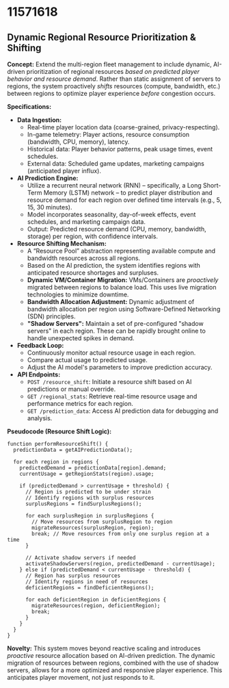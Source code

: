 # 11571618

## Dynamic Regional Resource Prioritization & Shifting

**Concept:** Extend the multi-region fleet management to include dynamic, AI-driven prioritization of regional resources *based on predicted player behavior and resource demand*. Rather than static assignment of servers to regions, the system proactively *shifts* resources (compute, bandwidth, etc.) between regions to optimize player experience *before* congestion occurs.

**Specifications:**

*   **Data Ingestion:**
    *   Real-time player location data (coarse-grained, privacy-respecting).
    *   In-game telemetry: Player actions, resource consumption (bandwidth, CPU, memory), latency.
    *   Historical data: Player behavior patterns, peak usage times, event schedules.
    *   External data: Scheduled game updates, marketing campaigns (anticipated player influx).
*   **AI Prediction Engine:**
    *   Utilize a recurrent neural network (RNN) – specifically, a Long Short-Term Memory (LSTM) network – to predict player distribution and resource demand for each region over defined time intervals (e.g., 5, 15, 30 minutes).
    *   Model incorporates seasonality, day-of-week effects, event schedules, and marketing campaign data.
    *   Output: Predicted resource demand (CPU, memory, bandwidth, storage) per region, with confidence intervals.
*   **Resource Shifting Mechanism:**
    *   A “Resource Pool” abstraction representing available compute and bandwidth resources across all regions.
    *   Based on the AI prediction, the system identifies regions with anticipated resource shortages and surpluses.
    *   **Dynamic VM/Container Migration:** VMs/Containers are *proactively* migrated between regions to balance load. This uses live migration technologies to minimize downtime.
    *   **Bandwidth Allocation Adjustment:** Dynamic adjustment of bandwidth allocation per region using Software-Defined Networking (SDN) principles.
    *   **"Shadow Servers":** Maintain a set of pre-configured "shadow servers" in each region. These can be rapidly brought online to handle unexpected spikes in demand.
*   **Feedback Loop:**
    *   Continuously monitor actual resource usage in each region.
    *   Compare actual usage to predicted usage.
    *   Adjust the AI model's parameters to improve prediction accuracy.
*   **API Endpoints:**
    *   `POST /resource_shift`: Initiate a resource shift based on AI predictions or manual override.
    *   `GET /regional_stats`: Retrieve real-time resource usage and performance metrics for each region.
    *   `GET /prediction_data`: Access AI prediction data for debugging and analysis.

**Pseudocode (Resource Shift Logic):**

```
function performResourceShift() {
  predictionData = getAIPredictionData();

  for each region in regions {
    predictedDemand = predictionData[region].demand;
    currentUsage = getRegionStats(region).usage;

    if (predictedDemand > currentUsage + threshold) {
      // Region is predicted to be under strain
      // Identify regions with surplus resources
      surplusRegions = findSurplusRegions();

      for each surplusRegion in surplusRegions {
        // Move resources from surplusRegion to region
        migrateResources(surplusRegion, region);
        break; // Move resources from only one surplus region at a time
      }

      // Activate shadow servers if needed
      activateShadowServers(region, predictedDemand - currentUsage);
    } else if (predictedDemand < currentUsage - threshold) {
      // Region has surplus resources
      // Identify regions in need of resources
      deficientRegions = findDeficientRegions();

      for each deficientRegion in deficientRegions {
        migrateResources(region, deficientRegion);
        break;
      }
    }
  }
}
```

**Novelty:** This system moves beyond reactive scaling and introduces *proactive* resource allocation based on AI-driven prediction. The dynamic migration of resources between regions, combined with the use of shadow servers, allows for a more optimized and responsive player experience. This anticipates player movement, not just responds to it.